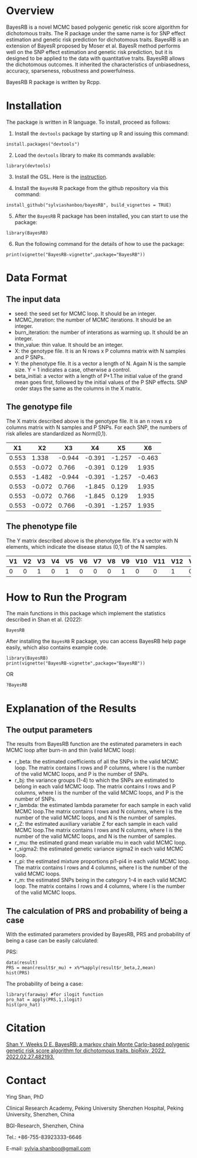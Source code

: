 # Overview
BayesRB is a novel MCMC based polygenic genetic risk score algorithm for dichotomous traits. The R package under the same name is for SNP effect estimation and genetic risk prediction for dichotomous traits. BayesRB is an extension of BayesR proposed by Moser et al. BayesR method performs well on the SNP effect estimation and genetic risk prediction, but it is designed to be applied to the data with quantitative traits. BayesRB allows the dichotomous outcomes. It inherited the characteristics of unbiasedness, accuracy, sparseness, robustness and powerfulness. 

BayesRB R package is written by Rcpp.

# Installation

The package is written in R language. To install, proceed as follows:

1. Install the `devtools` package by starting up R and issuing this command:

```
install.packages("devtools")
```

2. Load the `devtools` library to make its commands available:

```
library(devtools)
```

3. Install the GSL. Here is the [instruction](https://gist.github.com/TysonRayJones/af7bedcdb8dc59868c7966232b4da903).


4. Install the `BayesRB` R package from the github repository via this command:

```
install_github("sylviashanboo/bayesRB", build_vignettes = TRUE)
```

5. After the `BayesRB` R package has been installed, you can start to use the package:

```
library(BayesRB)
```

6. Run the following command for the details of how to use the package:
```
print(vignette("BayesRB-vignette",package="BayesRB"))
```

# Data Format

## The input data
* seed: the seed set for MCMC loop. It should be an integer.
* MCMC_iteration: the number of MCMC iterations. It should be an integer.
* burn_iteration: the number of interations as warming up. It should be an integer.
* thin_value: thin value. It should be an integer.
* X: the genotype file. It is an N rows x P columns matrix with N samples and P SNPs.
* Y: the phenotype file. It is a vector a length of N. Again N is the sample size. Y = 1 indicates a case, otherwise a control.
* beta_initial: a vector with a length of P+1.The initial value of the grand mean goes first, followed by the initial values of the P SNP effects. SNP order stays the same as the columns in the X matrix.

## The genotype file
The X matrix described above is the genotype file. It is an n rows x p columns matrix with N samples and P SNPs. For each SNP, the numbers of risk alleles are standardized as Norm(0,1).

| X1    | X2     | X3     | X4     | X5     | X6     |
|-------|--------|--------|--------|--------|--------|
| 0.553 | 1.338  | -0.944 | -0.391 | -1.257 | -0.463 |
| 0.553 | -0.072 | 0.766  | -0.391 | 0.129  | 1.935  |
| 0.553 | -1.482 | -0.944 | -0.391 | -1.257 | -0.463 |
| 0.553 | -0.072 | 0.766  | -1.845 | 0.129  | 1.935  |
| 0.553 | -0.072 | 0.766  | -1.845 | 0.129  | 1.935  |
| 0.553 | -0.072 | 0.766  | -0.391 | -1.257 | 1.935  |

## The phenotype file
The Y matrix described above is the phenotype file. It's a vector with N elements, which indicate the disease status (0,1) of the N samples. 

| V1 | V2 | V3 | V4 | V5 | V6 | V7 | V8 | V9 | V10 | V11 | V12 | V13 | V14 | V15 | V16 | V17 | V18 |
|----|----|----|----|----|----|----|----|----|-----|-----|-----|-----|-----|-----|-----|-----|-----|
| 0  | 0  | 1  | 0  | 1  | 0  | 0  | 0  | 1  | 0   | 0   | 1   | 0   | 0   | 0   | 1   | 0   | 0   |

# How to Run the Program
The main functions in this package which implement the statistics described in Shan et al. (2022):

`BayesRB`

After installing the `BayesRB` R package, you can access BayesRB help page easily, which also contains example code.  
```
library(BayesRB)
print(vignette("BayesRB-vignette",package="BayesRB"))
```
OR
```
?BayesRB
```

# Explanation of the Results

## The output parameters
The results from BayesRB function are the estimated parameters in each MCMC loop after burn-in and thin (valid MCMC loop):

* r_beta: the estimated coefficients of all the SNPs in the valid MCMC loop. The matrix contains I rows and P columns, where I is the number of the valid MCMC loops, and P is the number of SNPs.
* r_bj: the variance groups (1-4) to which the SNPs are estimated to belong in each valid MCMC loop. The matrix contains I rows and P columns, where I is the number of the valid MCMC loops, and P is the number of SNPs.
* r_lambda: the estimated lambda parameter for each sample in each valid MCMC loop.The matrix contains I rows and N columns, where I is the number of the valid MCMC loops, and N is the number of samples.
* r_Z: the estimated auxiliary variable Z for each sample in each valid MCMC loop.The matrix contains I rows and N columns, where I is the number of the valid MCMC loops, and N is the number of samples.
* r_mu: the estimated grand mean variable mu in each valid MCMC loop.
* r_sigma2: the estimated genetic variance sigma2 in each valid MCMC loop.
* r_pi: the estimated mixture proportions pi1-pi4 in each valid MCMC loop. The matrix contains I rows and 4 columns, where I is the number of the valid MCMC loops.
* r_m: the estimated SNPs being in the category 1-4 in each valid MCMC loop. The matrix contains I rows and 4 columns, where I is the number of the valid MCMC loops.

## The calculation of PRS and probability of being a case
With the estimated parameters provided by BayesRB, PRS and probability of being a case can be easily calculated:

PRS:
```
data(result)
PRS = mean(result$r_mu) + x%*%apply(result$r_beta,2,mean)
hist(PRS)
```
The probability of being a case:
```
library(faraway) #for ilogit function
pro_hat = apply(PRS,1,ilogit)
hist(pro_hat)
```

# Citation
[Shan Y, Weeks D E. BayesRB: a markov chain Monte Carlo-based polygenic genetic risk score algorithm for dichotomous traits. bioRxiv, 2022, 2022.02.27.482193.](https://www.biorxiv.org/content/10.1101/2022.02.27.482193v1)


# Contact
Ying Shan, PhD

Clinical Research Academy, Peking University Shenzhen Hospital, Peking University, Shenzhen, China

BGI-Research, Shenzhen, China

Tel.: +86-755-83923333-6646

E-mail: sylvia.shanboo@gmail.com
